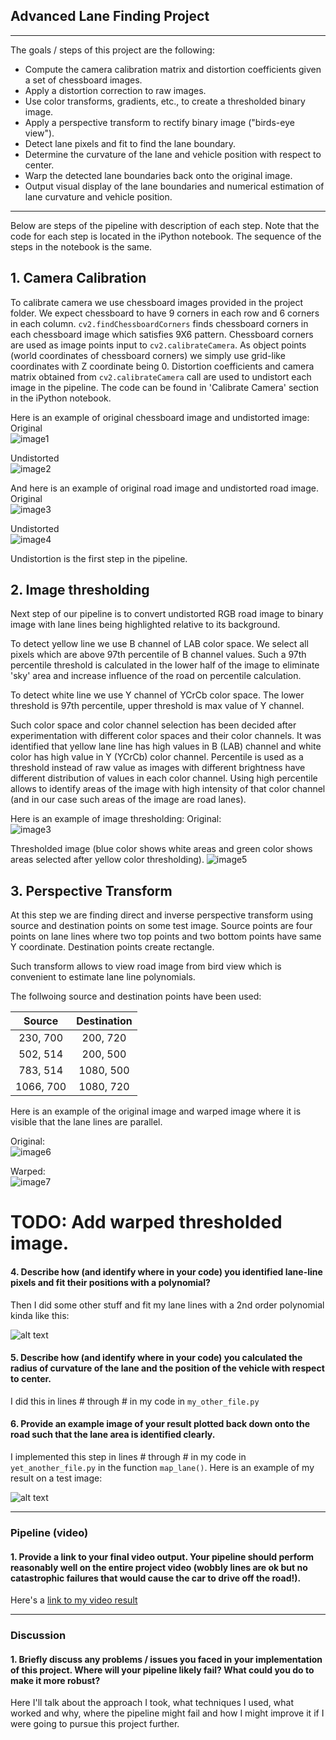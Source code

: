 ## Advanced Lane Finding Project
---

The goals / steps of this project are the following:

* Compute the camera calibration matrix and distortion coefficients given a set of chessboard images.
* Apply a distortion correction to raw images.
* Use color transforms, gradients, etc., to create a thresholded binary image.
* Apply a perspective transform to rectify binary image ("birds-eye view").
* Detect lane pixels and fit to find the lane boundary.
* Determine the curvature of the lane and vehicle position with respect to center.
* Warp the detected lane boundaries back onto the original image.
* Output visual display of the lane boundaries and numerical estimation of lane curvature and vehicle position.

[//]: # (Image References)

[image1]: ./camera_cal/calibration1.jpg "Original chessboard"
[image2]: ./writeup_images/image1.jpg "Undistorted chessboard"
[image3]: ./test_images/test1.jpg "Road Original"
[image4]: ./writeup_images/image2.jpg "Road Undistorted"
[image5]: ./writeup_images/image3.jpg "Road Thresholded"
[image6]: ./test_images/straight_lines1_undist.jpg "Image used for perspective transform"
[image7]: ./writeup_images/image4.jpg "Warped image"
[video1]: ./project_video.mp4 "Video"

---

Below are steps of the pipeline with description of each step. Note that the code for each step is located in the iPython notebook. The sequence of the steps in the notebook is the same.

## 1. Camera Calibration

To calibrate camera we use chessboard images provided in the project folder.
We expect chessboard to have 9 corners in each row and 6 corners in each column.
`cv2.findChessboardCorners` finds chessboard corners in each chessboard image which satisfies 9X6 pattern.
Chessboard corners are used as image points input to `cv2.calibrateCamera`. As object points (world coordinates of chessboard corners) we simply use grid-like coordinates with Z coordinate being 0.
Distortion coefficients and camera matrix obtained from `cv2.calibrateCamera` call are used to undistort each image in the pipeline. The code can be found in 'Calibrate Camera' section in the iPython notebook.

Here is an example of original chessboard image and undistorted image:
Original   
![image1]
  
Undistorted  
![image2]

And here is an example of original road image and undistorted road image.
Original   
![image3]
  
Undistorted  
![image4]  

Undistortion is the first step in the pipeline.

## 2. Image thresholding
Next step of our pipeline is to convert undistorted RGB road image to binary image with lane lines being highlighted relative to its background.

To detect yellow line we use B channel of LAB color space. We select all pixels which are above 97th percentile of B channel values. Such a 97th percentile threshold is calculated in the lower half of the image to eliminate 'sky' area and increase influence of the road on percentile calculation.

To detect white line we use Y channel of YCrCb color space. The lower threshold is 97th percentile, upper threshold is max value of Y channel.

Such color space and color channel selection has been decided after experimentation with different color spaces and their color channels. It was identified that yellow lane line has high values in B (LAB) channel and white color has high value in Y (YCrCb) color channel. Percentile is used as a threshold instead of raw value as images with different brightness have different distribution of values in each color channel. Using high percentile allows to identify areas of the image with high intensity of that color channel (and in our case such areas of the image are road lanes).

Here is an example of image thresholding:
Original:  
![image3]  

Thresholded image (blue color shows white areas and green color shows areas selected after yellow color thresholding).
![image5]

## 3. Perspective Transform

At this step we are finding direct and inverse perspective transform using source and destination points on some test image. Source points are four points on lane lines where two top points and two bottom points have same Y coordinate. Destination points create rectangle.

Such transform allows to view road image from bird view which is convenient to estimate lane line polynomials.

The follwoing source and destination points have been used:

| Source        | Destination   | 
|:-------------:|:-------------:| 
| 230, 700      | 200, 720      | 
| 502, 514      | 200, 500      |
| 783, 514      | 1080, 500     |
| 1066, 700     | 1080, 720     |

Here is an example of the original image and warped image where it is visible that the lane lines are parallel.

Original:    
![image6]  

Warped:  
![image7]  

# TODO: Add warped thresholded image.

#### 4. Describe how (and identify where in your code) you identified lane-line pixels and fit their positions with a polynomial?

Then I did some other stuff and fit my lane lines with a 2nd order polynomial kinda like this:

![alt text][image5]

#### 5. Describe how (and identify where in your code) you calculated the radius of curvature of the lane and the position of the vehicle with respect to center.

I did this in lines # through # in my code in `my_other_file.py`

#### 6. Provide an example image of your result plotted back down onto the road such that the lane area is identified clearly.

I implemented this step in lines # through # in my code in `yet_another_file.py` in the function `map_lane()`.  Here is an example of my result on a test image:

![alt text][image6]

---

### Pipeline (video)

#### 1. Provide a link to your final video output.  Your pipeline should perform reasonably well on the entire project video (wobbly lines are ok but no catastrophic failures that would cause the car to drive off the road!).

Here's a [link to my video result](./project_video.mp4)

---

### Discussion

#### 1. Briefly discuss any problems / issues you faced in your implementation of this project.  Where will your pipeline likely fail?  What could you do to make it more robust?

Here I'll talk about the approach I took, what techniques I used, what worked and why, where the pipeline might fail and how I might improve it if I were going to pursue this project further.  
